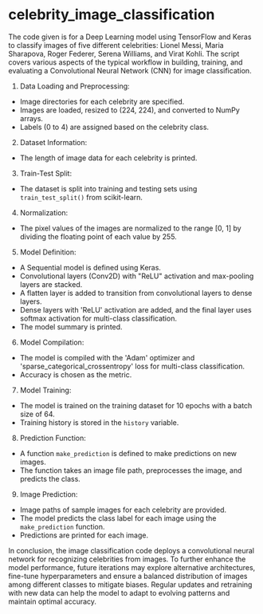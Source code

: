 # celebrity_image_classification


The code given is for a Deep Learning model using TensorFlow and Keras to classify images of five different celebrities: Lionel Messi, Maria Sharapova, Roger Federer, Serena Williams, and Virat Kohli. The script covers various aspects of the typical workflow in building, training, and evaluating a Convolutional Neural Network (CNN) for image classification.

 1. Data Loading and Preprocessing:
- Image directories for each celebrity are specified.
- Images are loaded, resized to (224, 224), and converted to NumPy arrays.
- Labels (0 to 4) are assigned based on the celebrity class.

 2. Dataset Information:
- The length of image data for each celebrity is printed.

 3. Train-Test Split:
- The dataset is split into training and testing sets using `train_test_split()` from scikit-learn.

4. Normalization:
- The pixel values of the images are normalized to the range [0, 1] by dividing the floating point of each value by 255.

 5. Model Definition:
- A Sequential model is defined using Keras.
- Convolutional layers (Conv2D) with "ReLU" activation and max-pooling layers are stacked.
- A flatten layer is added to transition from convolutional layers to dense layers.
- Dense layers with 'ReLU' activation are added, and the final layer uses softmax activation for multi-class classification.
- The model summary is printed.

 6. Model Compilation:
- The model is compiled with the 'Adam' optimizer and 'sparse_categorical_crossentropy'  loss for multi-class classification.
- Accuracy is chosen as the metric.

 7. Model Training:
- The model is trained on the training dataset for 10 epochs with a batch size of 64.
- Training history is stored in the `history` variable.

 8. Prediction Function:
- A function `make_prediction` is defined to make predictions on new images.
- The function takes an image file path, preprocesses the image, and predicts the class.

 9. Image Prediction:
- Image paths of sample images for each celebrity are provided.
- The model predicts the class label for each image using the `make_prediction` function.
- Predictions are printed for each image.

In conclusion, the image classification code deploys a convolutional neural network for recognizing celebrities from images. To further enhance the model performance, future iterations may explore alternative architectures, fine-tune hyperparameters and ensure a balanced distribution of images among different classes to mitigate biases. Regular updates and retraining with new data can help the model to adapt to evolving patterns and maintain optimal accuracy.
